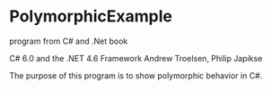 # PolymorphicExample
program from C# and .Net book

C# 6.0 and the .NET 4.6 Framework Andrew Troelsen, Philip Japikse

The purpose of this program is to show polymorphic behavior in C#. 
